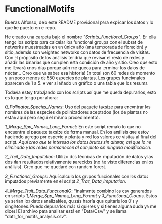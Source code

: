 # FunctionalMotifs

Buenas Alfonso, dejo este README provisional para explicar los datos y lo que he puesto en el repo.

He creado una carpeta bajo el nombre *"Scripts_Functional_Groups"*. En ella tengo los scripts para calcular los functional groups con el subset de networks muestreadas en un único año (una temporada de floración) y sitio, además son weighted networks con datos de frecuencia de visitas. Con el próposito de los análisis tendría que revisar el resto de redes y añadir las binarias que cumplen esta condición de año y sitio. Creo que esto me llevará unos días porque aún me queda para terminar los datos de néctar... Creo que ya sabes esa historia! En total son 60 redes de momento y un poco menos de 550 especies de plantas. Los grupos funcionales aparecen de 1 a 5. A ver si añado un gráfico o una tabla que los resuma.

Todavía estoy trabajando con los scripts así que me queda depurarlos, esto es lo que tengo por ahora:

*0_Pollinator_Species_Names*: Uso del paquete taxsize para encontrar los nombres de las especies de polinizadores aceptados (los de plantas no están aquí pero seguí el mismo procedimiento).

*1_Merge_Spp_Names_Long_Format*: En este script remato lo que no encuentra el paquete taxsize de forma manual. En los análisis que estoy haciendo agrego por especie y planta y red los valores de visitas al final del script. _Aquí creo que te interesa los datos brutos sin alterar, así que lo he eliminado y las redes permanecen al completo sin ninguna modificación_. 

*2_Trait_Data_Imputation*: Utilizo dos técnicas de imputación de datos y las dos dan resultados relativamente parecidos (no he visto diferencias en los análisis). Creo que me quedaré con random forest.

*3_Functional_Groups*: Aquí calculo los grupos funcionales con los datos imputados previamente en el script *2_Trait_Data_Imputation*.

*4_Merge_Trait_Data_FunctionalG*: Finalmente combino los csv generados en scripts *1_Merge_Spp_Names_Long_Format* y *3_Functional_Groups*. Estos ya serían los datos analizables, quizás habría que quitarle los 0's y singletones. Puedo depurarlos más si quieres y si tienes alguna duda ya me dices! El archivo para analizar está en "Data/Csv/" y se llama "data_for_motifs_analysis.csv". 








